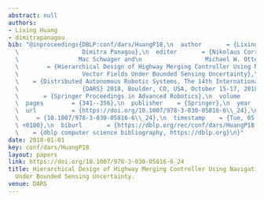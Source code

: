 ```yaml
---
abstract: null
authors:
- Lixing Huang
- dimitrapanagou
bib: "@inproceedings{DBLP:conf/dars/HuangP18,\n  author       = {Lixing Huang and\n\
  \                  Dimitra Panagou},\n  editor       = {Nikolaus Correll and\n \
  \                 Mac Schwager and\n                  Michael W. Otte},\n  title\
  \        = {Hierarchical Design of Highway Merging Controller Using Navigation\n\
  \                  Vector Fields Under Bounded Sensing Uncertainty},\n  booktitle\
  \    = {Distributed Autonomous Robotic Systems, The 14th International Symposium,\n\
  \                  {DARS} 2018, Boulder, CO, USA, October 15-17, 2018},\n  series\
  \       = {Springer Proceedings in Advanced Robotics},\n  volume       = {9},\n\
  \  pages        = {341--356},\n  publisher    = {Springer},\n  year         = {2018},\n\
  \  url          = {https://doi.org/10.1007/978-3-030-05816-6\\_24},\n  doi     \
  \     = {10.1007/978-3-030-05816-6\\_24},\n  timestamp    = {Tue, 05 Mar 2019 11:11:05\
  \ +0100},\n  biburl       = {https://dblp.org/rec/conf/dars/HuangP18.bib},\n  bibsource\
  \    = {dblp computer science bibliography, https://dblp.org}\n}"
date: 2018-01-01
key: conf/dars/HuangP18
layout: papers
link: https://doi.org/10.1007/978-3-030-05816-6_24
title: Hierarchical Design of Highway Merging Controller Using Navigation Vector Fields
  Under Bounded Sensing Uncertainty.
venue: DARS
---
```

